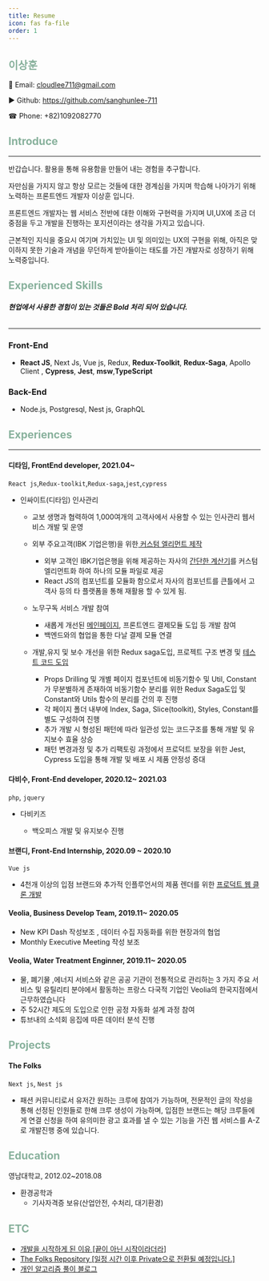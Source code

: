 ```yaml
---
title: Resume
icon: fas fa-file
order: 1
---
```


## <span style="color:#88B19C">**이상훈**</span>

📧 Email: cloudlee711@gmail.com

▶ Github: <a target="_blank" href="https://github.com/sanghunlee-711"> https://github.com/sanghunlee-711</a>

☎ Phone: +82)1092082770

## <span style="color:#88B19C">**Introduce**</span>

<hr>

반갑습니다. 활용을 통해 유용함을 만들어 내는 경험을 추구합니다.

자만심을 가지지 않고 항상 모르는 것들에 대한 경계심을 가지며 학습해 나아가기 위해 노력하는 프론트엔드 개발자 이상훈 입니다.

프론트엔드 개발자는 웹 서비스 전반에 대한 이해와 구현력을 가지며
UI,UX에 조금 더 중점을 두고 개발을 진행하는 포지션이라는 생각을 가지고 있습니다.

근본적인 지식을 중요시 여기며 가치있는 UI 및 의미있는 UX의 구현을 위해, 아직은 맞이하지 못한 기술과 개념을 무던하게 받아들이는 태도를 가진 개발자로 성장하기 위해 노력중입니다.

## <span style="color:#88B19C"> **Experienced Skills**</span>

###### **현업에서 사용한 경험이 있는 것들은 Bold 처리 되어 있습니다.**

<hr>

### Front-End

- **React JS**, Next Js, Vue js, Redux, **Redux-Toolkit**, **Redux-Saga**, Apollo Client , **Cypress**, **Jest**, **msw**,**TypeScript**

### Back-End

- Node.js, Postgresql, Nest js, GraphQL

## <span style="color:#88B19C">**Experiences**</span>

 <hr>

#### **디타임, FrontEnd developer, 2021.04~**

`React js`,`Redux-toolkit`,`Redux-saga`,`jest`,`cypress`

- 인싸이트(디타임) 인사관리

  - 교보 생명과 협력하여 1,000여개의 고객사에서 사용할 수 있는 인사관리 웹서비스 개발 및 운영
  - 외부 주요고객(IBK 기업은행)을 위한<a target="_blank" href ="https://sanghunlee-711.github.io/posts/webpack/"> 커스텀 엘리먼트 제작</a>

    - 외부 고객인 IBK기업은행을 위해 제공하는 자사의 [간단한 계산기](https://web.inssait.io/employment-subsidy)를 커스텀 엘리먼트화 하여 하나의 모듈 파일로 제공
    - React JS의 컴포넌트를 모듈화 함으로서 자사의 컴포넌트를 큰틀에서 고객사 등의 타 플랫폼을 통해 재활용 할 수 있게 됨.

  - 노무구독 서비스 개발 참여

    - 새롭게 개선된 <a href="https://web.inssait.io/personnel-management?source=NONE" target="_blank"> 메인페이지</a>, 프론트엔드 결제모듈 도입 등 개발 참여
    - 백엔드와의 협업을 통한 다날 결제 모듈 연결

  - 개발,유지 및 보수 개선을 위한 Redux saga도입, 프로젝트 구조 변경 및 <a target="_blank" href="https://sanghunlee-711.github.io/posts/FETest/">테스트 코드 도입</a>
    - Props Drilling 및 개별 페이지 컴포넌트에 비동기함수 및 Util,
      Constant가 무분별하게 존재하여 비동기함수 분리를 위한 Redux Saga도입 및 Constant와 Utils 함수의 분리를 건의 후 진행
    - 각 페이지 폴더 내부에 Index, Saga, Slice(toolkit), Styles, Constant를 별도 구성하여 진행
    - 추가 개발 시 형성된 패턴에 따라 일관성 있는 코드구조를 통해 개발 및 유지보수 효율 상승
    - 패턴 변경과정 및 추가 리팩토링 과정에서 프로덕트 보장을 위한 Jest, Cypress 도입을 통해 개발 및 배포 시 제품 안정성 증대

#### **다비수, Front-End developer, 2020.12~ 2021.03**

`php`, `jquery`

- 다비키즈

  - 백오피스 개발 및 유지보수 진행

#### **브랜디, Front-End Internship, 2020.09 ~ 2020.10**

`Vue js`

- 4천개 이상의 입점 브랜드와 추가적 인플루언서의 제품 렌더를 위한 <a href="https://www.youtube.com/watch?v=oJ5L4m9CAvk&t=117s" target="_blank">프로덕트 웹 클론 개발</a>

#### **Veolia, Business Develop Team, 2019.11~ 2020.05**

- New KPI Dash 작성보조 , 데이터 수집 자동화를 위한 현장과의 협업
- Monthly Executive Meeting 작성 보조

#### **Veolia, Water Treatment Enginner, 2019.11~ 2020.05**

- 물, 폐기물 ,에너지 서비스와 같은 공공 기관이 전통적으로 관리하는 3 가지 주요 서비스 및 유틸리티 분야에서 활동하는 프랑스 다국적 기업인 Veolia의 한국지점에서 근무하였습니다
- 주 52시간 제도의 도입으로 인한 공정 자동화 설계 과정 참여
- 튜브내의 소석회 응집에 따른 데이터 분석 진행

## <span style="color:#88B19C">**Projects**</span>

#### The Folks

`Next js`, `Nest js`

- 패션 커뮤니티로서 유저간 원하는 크루에 참여가 가능하며, 전문적인 글의 작성을 통해 선정된 인원들로 한해 크루 생성이 가능하며, 입점한 브랜드는 해당 크루들에게 연결 신청을 하여 유의미한 광고 효과를 낼 수 있는 기능을 가진 웹 서비스를 A-Z로 개발진행 중에 있습니다.

## <span style="color:#88B19C">**Education**</span>

영남대학교, 2012.02~2018.08

- 환경공학과
  - 기사자격증 보유(산업안전, 수처리, 대기환경)

## <span style="color:#88B19C">**ETC**</span>

- <a href="https://velog.io/@cloudlee711/%EB%81%9D%EC%9D%B4-%EC%95%84%EB%8B%8C-%EC%8B%9C%EC%9E%91%EC%9D%B4%EB%9D%BC%EB%8D%94%EB%9D%BC" target="_blank"> 개발을 시작하게 된 이유 [끝이 아닌 시작이라더라]</a>
- <a href ="https://github.com/stylefolks" target="_blank">The Folks Repository [일정 시간 이후 Private으로 전환될 예정입니다.]</a>
- <a href ="https://velog.io/@cloudlee711" target="_blank">개인 알고리즘 풀이 블로그</a>
